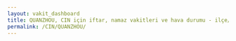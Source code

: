 ```yaml
---
layout: vakit_dashboard
title: QUANZHOU, CIN için iftar, namaz vakitleri ve hava durumu - ilçe/eyalet seç
permalink: /CIN/QUANZHOU/
---
```


<script type="text/javascript">
  var GLOBAL_COUNTRY = 'CIN';
  var GLOBAL_CITY = 'QUANZHOU';
  var GLOBAL_STATE = '';
  var lat = 72;
  var lon = 21;
</script>
